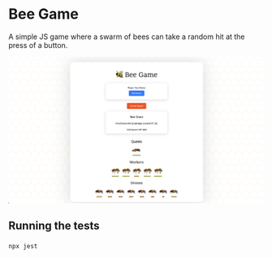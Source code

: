 # Bee Game

A simple JS game where a swarm of bees can take a random hit at the press of a button.

![alt text](images/cover.png)

## Running the tests

`npx jest`
